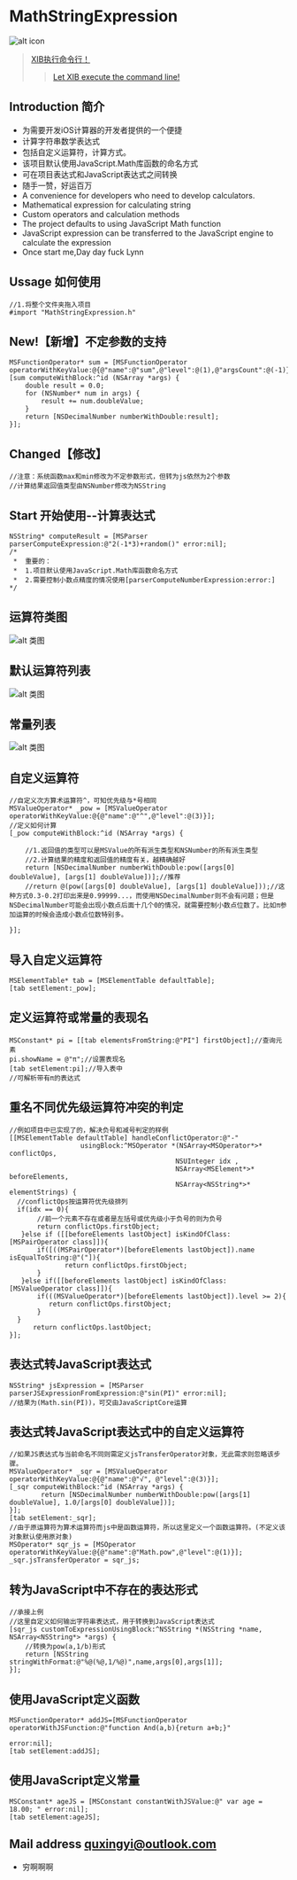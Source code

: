 # MathStringExpression

![alt icon](https://raw.githubusercontent.com/Meterwhite/MathStringExpression/master/MathStringExpression/cmp.jpg)

> [XIB执行命令行！](https://github.com/Meterwhite/XICommand)
>> [Let XIB execute the command line!](https://github.com/Meterwhite/XICommand)

## Introduction 简介
* 为需要开发iOS计算器的开发者提供的一个便捷
* 计算字符串数学表达式
* 包括自定义运算符，计算方式。
* 该项目默认使用JavaScript.Math库函数的命名方式
* 可在项目表达式和JavaScript表达式之间转换
* 随手一赞，好运百万
* A convenience for developers who need to develop calculators.
* Mathematical expression for calculating string
* Custom operators and calculation methods
* The project defaults to using JavaScript Math function
* JavaScript expression can be transferred to the JavaScript engine to calculate the expression
* Once start me,Day day fuck Lynn

## Ussage 如何使用
```objc
//1.将整个文件夹拖入项目
#import "MathStringExpression.h"
```
## New!【新增】不定参数的支持
```objc
MSFunctionOperator* sum = [MSFunctionOperator operatorWithKeyValue:@{@"name":@"sum",@"level":@(1),@"argsCount":@(-1)}];
[sum computeWithBlock:^id (NSArray *args) {
    double result = 0.0;
    for (NSNumber* num in args) {
        result += num.doubleValue;
    }
    return [NSDecimalNumber numberWithDouble:result];
}];
```
## Changed【修改】
```objc
//注意：系统函数max和min修改为不定参数形式，但转为js依然为2个参数
//计算结果返回值类型由NSNumber修改为NSString
```

## Start 开始使用--计算表达式
```objc
NSString* computeResult = [MSParser parserComputeExpression:@"2(-1*3)+random()" error:nil];
/*
 *  重要的：
 *  1.项目默认使用JavaScript.Math库函数命名方式
 *  2.需要控制小数点精度的情况使用[parserComputeNumberExpression:error:]
*/
```
## 运算符类图
![alt 类图](https://raw.githubusercontent.com/Meterwhite/MathStringExpression/master/MathStringExpression/Class.png)

## 默认运算符列表
![alt 类图](https://raw.githubusercontent.com/Meterwhite/MathStringExpression/master/MathStringExpression/Operators.png)

## 常量列表
![alt 类图](https://raw.githubusercontent.com/Meterwhite/MathStringExpression/master/MathStringExpression/Const.png)

## 自定义运算符
```objc
//自定义次方算术运算符^，可知优先级与*号相同
MSValueOperator* _pow = [MSValueOperator operatorWithKeyValue:@{@"name":@"^",@"level":@(3)}];
//定义如何计算
[_pow computeWithBlock:^id (NSArray *args) {

    //1.返回值的类型可以是MSValue的所有派生类型和NSNumber的所有派生类型
    //2.计算结果的精度和返回值的精度有关，越精确越好
    return [NSDecimalNumber numberWithDouble:pow([args[0] doubleValue], [args[1] doubleValue])];//推荐
    //return @(pow([args[0] doubleValue], [args[1] doubleValue]));//这种方式0.3-0.2打印出来是0.99999...，而使用NSDecimalNumber则不会有问题；但是NSDecimalNumber可能会出现小数点后面十几个0的情况，就需要控制小数点位数了。比如π参加运算的时候会造成小数点位数特别多。
    
}];
```

## 导入自定义运算符
```objc
MSElementTable* tab = [MSElementTable defaultTable];
[tab setElement:_pow];
```
## 定义运算符或常量的表现名
```objc
MSConstant* pi = [[tab elementsFromString:@"PI"] firstObject];//查询元素
pi.showName = @"π";//设置表现名
[tab setElement:pi];//导入表中
//可解析带有π的表达式
```

## 重名不同优先级运算符冲突的判定
```objc
//例如项目中已实现了的，解决负号和减号判定的样例
[[MSElementTable defaultTable] handleConflictOperator:@"-"
                  usingBlock:^MSOperator *(NSArray<MSOperator*>* conflictOps,
                                          NSUInteger idx ,
                                          NSArray<MSElement*>* beforeElements,
                                          NSArray<NSString*>* elementStrings) {
  //conflictOps按运算符优先级排列
  if(idx == 0){
       //前一个元素不存在或者是左括号或优先级小于负号的则为负号
       return conflictOps.firstObject;
   }else if ([[beforeElements lastObject] isKindOfClass:[MSPairOperator class]]){
       if([((MSPairOperator*)[beforeElements lastObject]).name isEqualToString:@"("]){
              return conflictOps.firstObject;
       }
   }else if([[beforeElements lastObject] isKindOfClass:[MSValueOperator class]]){
       if(((MSValueOperator*)[beforeElements lastObject]).level >= 2){
          return conflictOps.firstObject;
       }
  }
      return conflictOps.lastObject;
}];
```

## 表达式转JavaScript表达式
```objc
NSString* jsExpression = [MSParser parserJSExpressionFromExpression:@"sin(PI)" error:nil];
//结果为(Math.sin(PI))，可交由JavaScriptCore运算
```

## 表达式转JavaScript表达式中的自定义运算符
```objc
//如果JS表达式与当前命名不同则需定义jsTransferOperator对象，无此需求则忽略该步骤。
MSValueOperator* _sqr = [MSValueOperator operatorWithKeyValue:@{@"name":@"√", @"level":@(3)}];
[_sqr computeWithBlock:^id (NSArray *args) {
        return [NSDecimalNumber numberWithDouble:pow([args[1] doubleValue], 1.0/[args[0] doubleValue])];
}];
[tab setElement:_sqr];
//由于原运算符为算术运算符而js中是函数运算符，所以这里定义一个函数运算符。(不定义该对象默认使用原对象)
MSOperator* sqr_js = [MSOperator operatorWithKeyValue:@{@"name":@"Math.pow",@"level":@(1)}];
_sqr.jsTransferOperator = sqr_js;
```

## 转为JavaScript中不存在的表达形式
```objc
//承接上例
//这里自定义如何输出字符串表达式，用于转换到JavaScript表达式
[sqr_js customToExpressionUsingBlock:^NSString *(NSString *name, NSArray<NSString*> *args) {
    //转换为pow(a,1/b)形式
    return [NSString stringWithFormat:@"%@(%@,1/%@)",name,args[0],args[1]];
}];
```
## 使用JavaScript定义函数
```objc
MSFunctionOperator* addJS=[MSFunctionOperator operatorWithJSFunction:@"function And(a,b){return a+b;}" 
                                                                 error:nil];
[tab setElement:addJS];
```

## 使用JavaScript定义常量
```objc
MSConstant* ageJS = [MSConstant constantWithJSValue:@" var age = 18.00; " error:nil];
[tab setElement:ageJS];
```

## Mail address quxingyi@outlook.com
* 穷啊啊啊
